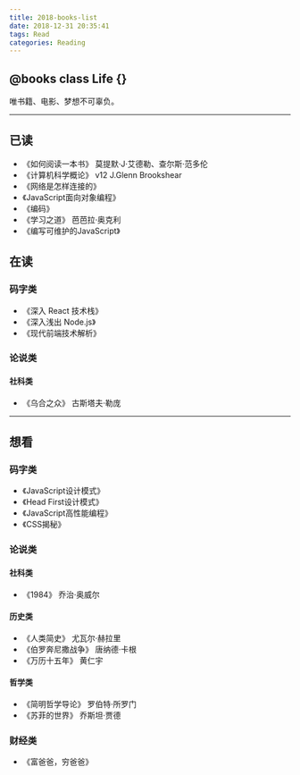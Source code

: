 ```yaml
---
title: 2018-books-list
date: 2018-12-31 20:35:41
tags: Read
categories: Reading
---
```


## @books class Life {}
唯书籍、电影、梦想不可辜负。
<!-- more -->

***

## 已读
- 《如何阅读一本书》 莫提默·J·艾德勒、查尔斯·范多伦
- 《计算机科学概论》 v12 J.Glenn Brookshear
- 《网络是怎样连接的》
- 《JavaScript面向对象编程》
- 《编码》
- 《学习之道》 芭芭拉·奥克利
- 《编写可维护的JavaScript》

## 在读
### 码字类
- 《深入 React 技术栈》
- 《深入浅出 Node.js》
- 《现代前端技术解析》

### 论说类
#### 社科类
- 《乌合之众》 古斯塔夫·勒庞

***

## 想看
### 码字类
- 《JavaScript设计模式》
- 《Head First设计模式》
- 《JavaScript高性能编程》
- 《CSS揭秘》

### 论说类
#### 社科类
- 《1984》 乔治·奥威尔

#### 历史类
- 《人类简史》 尤瓦尔·赫拉里
- 《伯罗奔尼撒战争》 唐纳德·卡根
- 《万历十五年》 黄仁宇

#### 哲学类
- 《简明哲学导论》 罗伯特·所罗门
- 《苏菲的世界》 乔斯坦·贾德

### 财经类
- 《富爸爸，穷爸爸》
